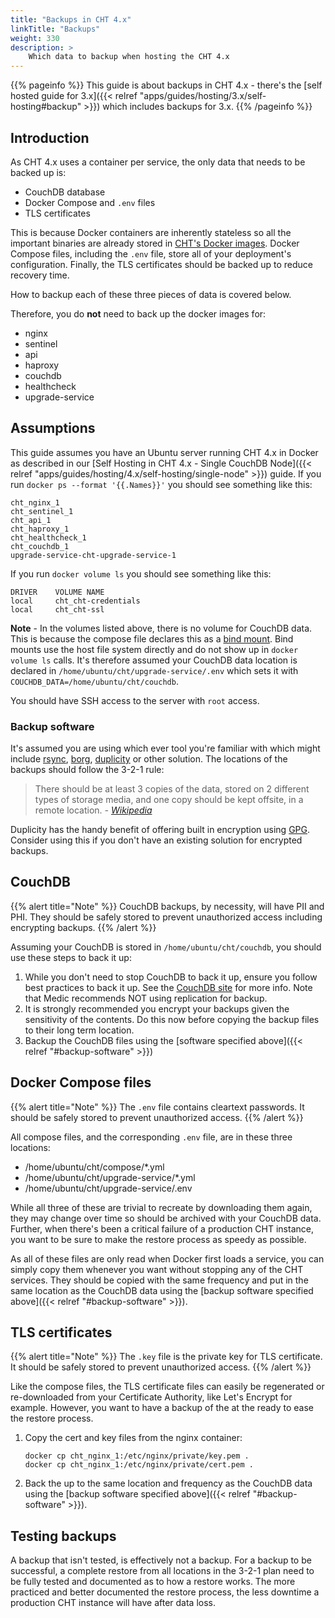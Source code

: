 ```yaml
---
title: "Backups in CHT 4.x"
linkTitle: "Backups"
weight: 330
description: >
    Which data to backup when hosting the CHT 4.x
---
```

{{% pageinfo %}}
This guide is about backups in CHT 4.x - there's the [self hosted guide for 3.x]({{< relref "apps/guides/hosting/3.x/self-hosting#backup" >}}) which includes backups for 3.x.
{{% /pageinfo %}}

## Introduction 

As CHT 4.x uses a container per service, the only data that needs to be backed up is:

* CouchDB database
* Docker Compose and `.env` files 
* TLS certificates

This is because Docker containers are inherently stateless so all the important binaries are already stored in [CHT's Docker images](https://gallery.ecr.aws/s5s3h4s7/).  Docker Compose files, including the `.env` file, store all of your deployment's configuration.  Finally, the TLS certificates should be backed up to reduce recovery time.

How to backup each of these three pieces of data is covered below.

Therefore, you do **not** need to back up the docker images for:

* nginx
* sentinel
* api
* haproxy
* couchdb
* healthcheck
* upgrade-service

## Assumptions

This guide assumes you have an Ubuntu server running CHT 4.x in Docker as described in our [Self Hosting in CHT 4.x - Single CouchDB Node]({{< relref "apps/guides/hosting/4.x/self-hosting/single-node" >}}) guide. If you run `docker ps --format '{{.Names}}'` you should see something like this:

```
cht_nginx_1
cht_sentinel_1
cht_api_1
cht_haproxy_1
cht_healthcheck_1
cht_couchdb_1
upgrade-service-cht-upgrade-service-1
```

If you run `docker volume ls` you should see something like this:

```
DRIVER    VOLUME NAME
local     cht_cht-credentials
local     cht_cht-ssl
```

**Note** - In the volumes listed above, there is no volume for CouchDB data.  This is because the compose file declares this as a [bind mount](https://docs.docker.com/storage/bind-mounts/). Bind mounts use the host file system directly and do not show up in `docker volume ls` calls.  It's therefore assumed your CouchDB data location is declared in `/home/ubuntu/cht/upgrade-service/.env` which sets it with `COUCHDB_DATA=/home/ubuntu/cht/couchdb`.

You should have SSH access to the server with `root` access.

### Backup software

It's assumed you are using which ever tool you're familiar with which might include [rsync](https://rsync.samba.org/examples.html), [borg](https://borgbackup.readthedocs.io/en/stable/), [duplicity](https://duplicity.gitlab.io/) or other solution.  The locations of the backups should follow the 3-2-1 rule:

> There should be at least 3 copies of the data, stored on 2 different types of storage media, and one copy should be kept offsite, in a remote location. _- [Wikipedia](https://en.wikipedia.org/wiki/Backup)_

Duplicity has the handy benefit of offering built in encryption using [GPG](https://gnupg.org/). Consider using this if you don't have an existing solution for encrypted backups. 

## CouchDB

{{% alert title="Note" %}}
CouchDB backups, by necessity, will have PII and PHI.  They should be safely stored to prevent unauthorized access including encrypting backups. 
{{% /alert %}}

Assuming your CouchDB is stored in `/home/ubuntu/cht/couchdb`, you should use these steps to back it up:

1. While you don't need to stop CouchDB to back it up, ensure you follow best practices to back it up. See the [CouchDB site](https://docs.couchdb.org/en/stable/maintenance/backups.html) for more info. Note that Medic recommends NOT using replication for backup.
2. It is strongly recommended you encrypt your backups given the sensitivity of the contents. Do this now before copying the backup files to their long term location.
3. Backup the CouchDB files using the [software specified above]({{< relref "#backup-software" >}})


## Docker Compose files

{{% alert title="Note" %}}
The `.env` file contains cleartext passwords.  It should be safely stored to prevent unauthorized access.
{{% /alert %}}

All compose files, and the corresponding `.env` file, are in these three locations:

* /home/ubuntu/cht/compose/*.yml
* /home/ubuntu/cht/upgrade-service/*.yml
* /home/ubuntu/cht/upgrade-service/.env

While all three of these are trivial to recreate by downloading them again, they may change over time so should be archived with your CouchDB data.  Further, when there's been a critical failure of a production CHT instance, you want to be sure to make the restore process as speedy as possible.

As all of these files are only read when Docker first loads a service, you can simply copy them whenever you want without stopping any of the CHT services.  They should be copied with the same frequency and put in the same location as the CouchDB data using the [backup software specified above]({{< relref "#backup-software" >}}).


## TLS certificates

{{% alert title="Note" %}}
The `.key` file is the private key for TLS certificate.  It should be safely stored to prevent unauthorized access.
{{% /alert %}}

Like the compose files, the TLS certificate files can easily be regenerated or re-downloaded from your Certificate Authority, like Let's Encrypt for example. However, you want to have a backup of the at the ready to ease the restore process.

1. Copy the cert and key files from the nginx container:

   ```shell
   docker cp cht_nginx_1:/etc/nginx/private/key.pem .
   docker cp cht_nginx_1:/etc/nginx/private/cert.pem .
   ```
2. Back the up to the same location and frequency as the CouchDB data using the [backup software specified above]({{< relref "#backup-software" >}}).


## Testing backups

A backup that isn't tested, is effectively not a backup.  For a backup to be successful, a complete restore from all locations in the 3-2-1 plan need to be fully tested and documented as to how a restore works.  The more practiced and better documented the restore process, the less downtime a production CHT instance will have after data loss.
